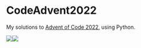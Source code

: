 # CodeAdvent2022

My solutions to [Advent of Code 2022](https://adventofcode.com/2022), using Python.

![](https://img.shields.io/badge/day%20📅-22-blue)![](https://img.shields.io/badge/stars%20⭐-42-yellow)